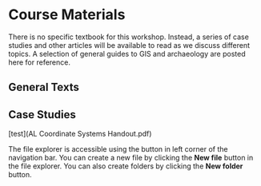 # Course Materials
There is no specific textbook for this workshop. Instead, a series of case studies and other articles will be available to read as we discuss different topics. A selection of general guides to GIS and archaeology are posted here for reference.

## General Texts


## Case Studies

[test](AL Coordinate Systems Handout.pdf)

The file explorer is accessible using the button in left corner of the navigation bar. You can create a new file by clicking the **New file** button in the file explorer. You can also create folders by clicking the **New folder** button.

